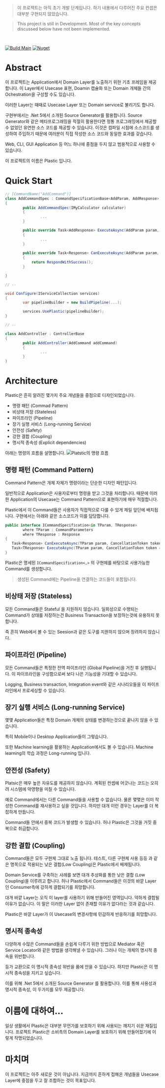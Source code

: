 ﻿> 이 프로젝트는 아직 초기 개발 단계입니다. 하기 내용에서 다루어진 주요 컨셉은 대부분 구현되지 않았습니다.

> This project is still in Development. Most of the key concepts discussed below have not been implemented.
<br>

[![Build Main](https://github.com/sang-hyeon/Plastic/actions/workflows/github_actions.yml/badge.svg?branch=main)](https://github.com/sang-hyeon/Plastic/actions/workflows/github_actions.yml)
[![Nuget](https://img.shields.io/nuget/v/Plastic)](https://www.nuget.org/packages/Plastic/)

# Abstract
이 프로젝트는 Application에서 Domain Layer를 노출하기 위한 기초 프레임을 제공합니다. 이 Layer에서 Usecase 표현, Doamin 캡슐화 또는 Domain 개체들 간의 Ochestration을 구성할 수도 있습니다.

이러한 Layer는 때때로 Usecase Layer 또는 Domain service로 불리기도 합니다.

구현부에서는 .Net 5에서 소개된 Source Generator를 활용합니다.
Source Generator와 같은 메타프로그래밍을 적절히 활용한다면 정통 프로그래밍에서 제공할 수 없었던 유연한 소스 코드를 제공할 수 있습니다.
이것은 컴파일 시점에 소스코드를 생성하여 주입하기 때문에 여러분이 직접 작성한 소스 코드와 동일한 효과를 갖습니다.

Web, CLI, GUI Application 등 어느 하나에 중점을 두지 않고 범용적으로 사용할 수 있습니다.

이 프로젝트의 이름은 Plastic 입니다.

# Quick Start
```cs
// [CommandName("AddCommand")]
class AddCommandSpec : CommandSpecificationBase<AddParam, AddResponse>
{
        public AddCommandSpec(IMyCalculator calculator)
        {
                ...
        }

        public override Task<AddResponse> ExecuteAsync(AddParam param, CancellationToken token = default)
        {
                ...
        }
        
        public override Task<Response> CanExecuteAsync(AddParam param, CancellationToken token = default)
        {
            return RespondWithSuccess();
        }

}

// --

void Configure(IServiceCollection services)
{
        var pipelineBuilder = new BuildPipeline(...);

        services.UsePlastic(pipelineBuilder);
}

// --

class AddController : ControllerBase
{
        public AddController(AddCommand addCommand)
        {
                ...
        }
}

```


# Architecture
Plastic은 흔히 알려진 몇가지 주요 개념들을 중점으로 디자인되었습니다.

* 명령 패턴 (Commad Pattern)
* 비상태 저장 (Stateless)
* 파이프라인 (Pipeline)
* 장기 실행 서비스 (Long-running Service)
* 안전성 (Safety)
* 강한 결합 (Coupling)
* 명시적 종속성 (Explicit dependencies)

아래는 명령의 흐름을 설명합니다.
![Platstic의 명령 흐름](resources/plastic-flow.png)

## 명령 패턴 (Command Pattern)
Command Pattern은 개체 자체가 명령이라는 단순한 디자인 패턴입니다.

일반적으로 Application은 사용자로부터 명령을 받고 그것을 처리합니다.
때문에 이러한 Application의 Usecase는 Command Pattern으로 표현하기에 매우 적절합니다.

Plastic에서 이 Command들은 사용자가 직접적으로 다룰 수 있게 제일 앞단에 배치됩니다.
구현에서는 아래와 같은 소스코드가 이를 담당합니다.

```cs
public interface ICommandSpecification<in TParam, TResponse>
        where TParam : CommandParameters
        where TResponse : Response
{
   Task<Response> CanExecuteAsync(TParam param, CancellationToken token = default);
   Task<TResponse> ExecuteAsync(TParam param, CancellationToken token = default);
}
```

Plastic은 명세된 `ICommandSpecification<,>` 의 구현체를 바탕으로 사용가능한 Command를 생성합니다.
> 생성된 Command에는 Pipeline을 연결하는 코드들이 포함됩니다.


## 비상태 저장 (Stateless)
모든 Command들은 Stateful 을 지원하지 않습니다.
일회성으로 수행되는 Command가 상태를 저장하는건 Business Transaction을 보장하는것에 유용하지 못합니다.

즉 흔히 Web에서 볼 수 있는 Seesion과 같은 도구를 지원하지 않으며 장려하지 않습니다.

## 파이프라인 (Pipeline)
모든 Command들은 특정한 전역 파이프라인 (Global Pipeline)을 거친 후 실행됩니다.
이 파이프라인을 구성함으로써 보다 나은 기능성을 기대할 수 있습니다.

Logging, Business transaction, Integration event와 같은 시나리오들을 이 파이프라인에서 프로세싱할 수 있습니다.

## 장기 실행 서비스 (Long-running Service)
몇몇 Application들은 특정 Domain 개체의 상태를 변경하는것으로 끝나지 않을 수 있습니다.

특히 Mobile이나 Desktop Application들이 그렇습니다.

또한 Machine learning을 활용하는 Application에서도 볼 수 있습니다.
Machine learning의 학습 과정은 Long-running 입니다.

## 안전성 (Safety)
Platsic은 매우 높은 자유도를 제공하지 않습니다.
계획된 컨셉에 어긋나는 코드는 오히려 시스템에 악영향을 미칠 수 있습니다.

예로 Command에서는 다른 Command들을 사용할 수 없습니다.
물론 몇몇은 이미 작성한 Command를 재사용하고 싶을 것입니다.
하지만 대개 이런 경우는 Layer를 더 복잡하게 만듭니다.

Command들 안에서 중복 코드가 발생할 수 있습니다. 허나 Plastic은 그것을 거짓 중복으로 취급합니다.

## 강한 결합 (Coupling)
Command들은 모두 구현체 그대로 노출 됩니다.
테스트, 다른 구현체 사용 등등 과 같은 명목으로 적용되는 낮은 결합(Low Coupling)은 Plastic에서 배제됩니다.
 
Domain Service를 구축하는 사례를 보면 대개 추상화를 통한 낮은 결합 (Low Coupling)을 이루려고 합니다.
허나 Plastic에서 Command들은 이것의 바깥 Layer인 Consumer측에 강하게 결합되기를 희망합니다.

대개 바깥 Layer는 오직 이 layer를 사용하기 위해 만들어진 영역입니다. 약하게 결합될 이유가 없습니다.
이 말은 이러한 Layer 없이 존재할 이유가 없다라는 것과 같습니다.

Plastic은 바깥 Layer가 이 Usecase의 변경사항에 민감하게 반응하기를 희망합니다.

## 명시적 종속성 
다양하게 수많은 Command들을 손쉽게 다루기 위한 방법으로 Mediator 혹은 Service Locator와 같은 방법을 생각해낼 수 있습니다.
그러나 이는 개체의 명시적 종속을 위반합니다.

등가 교환으로 이 명시적 종속성 위반을 품에 안을 수 있습니다.
하지만 Plastic은 이 명시적 종속성을 지키고 싶습니다.

이를 위해 .Net 5에서 소개된 Source Generator 를 활용합니다.
이를 통해 사용성과 명시적 종속성, 이 두가지를 모두 제공합니다.

# 이름에 대하여...
일상 생활에서 Plastic은 대부분 무언가를 보호하기 위해 사용되는 깨지기 쉬운 재질입니다.
프로젝트 Plastic은 소비측의 Domain Layer를 보호하기 위해 만들어졌기에 이렇게 작명되었습니다.


# 마치며
이 프로젝트는 아주 새로운 것이 아닙니다.
지금까지 흔하게 접해온 개념들을 Usecase Layer에 중점을 두고 잘 조합하는 것이 목표입니다.
